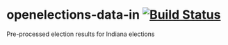# openelections-data-in [![Build Status](https://github.com/openelections/openelections-data-in/actions/workflows/format_tests.yml/badge.svg?branch=master)](https://github.com/openelections/openelections-data-in/actions)
Pre-processed election results for Indiana elections
